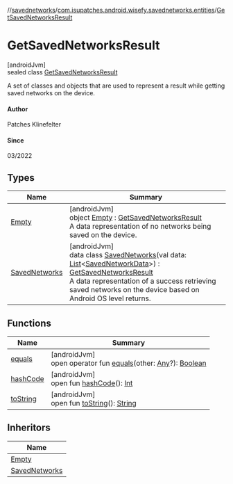 //[savednetworks](../../../index.md)/[com.isupatches.android.wisefy.savednetworks.entities](../index.md)/[GetSavedNetworksResult](index.md)

# GetSavedNetworksResult

[androidJvm]\
sealed class [GetSavedNetworksResult](index.md)

A set of classes and objects that are used to represent a result while getting saved networks on the device.

#### Author

Patches Klinefelter

#### Since

03/2022

## Types

| Name | Summary |
|---|---|
| [Empty](-empty/index.md) | [androidJvm]<br>object [Empty](-empty/index.md) : [GetSavedNetworksResult](index.md)<br>A data representation of no networks being saved on the device. |
| [SavedNetworks](-saved-networks/index.md) | [androidJvm]<br>data class [SavedNetworks](-saved-networks/index.md)(val data: [List](https://kotlinlang.org/api/latest/jvm/stdlib/kotlin.collections/-list/index.html)&lt;[SavedNetworkData](../-saved-network-data/index.md)&gt;) : [GetSavedNetworksResult](index.md)<br>A data representation of a success retrieving saved networks on the device based on Android OS level returns. |

## Functions

| Name | Summary |
|---|---|
| [equals](../-search-for-saved-networks-result/-saved-networks/index.md#585090901%2FFunctions%2F656463362) | [androidJvm]<br>open operator fun [equals](../-search-for-saved-networks-result/-saved-networks/index.md#585090901%2FFunctions%2F656463362)(other: [Any](https://kotlinlang.org/api/latest/jvm/stdlib/kotlin/-any/index.html)?): [Boolean](https://kotlinlang.org/api/latest/jvm/stdlib/kotlin/-boolean/index.html) |
| [hashCode](../-search-for-saved-networks-result/-saved-networks/index.md#1794629105%2FFunctions%2F656463362) | [androidJvm]<br>open fun [hashCode](../-search-for-saved-networks-result/-saved-networks/index.md#1794629105%2FFunctions%2F656463362)(): [Int](https://kotlinlang.org/api/latest/jvm/stdlib/kotlin/-int/index.html) |
| [toString](../-search-for-saved-networks-result/-saved-networks/index.md#1616463040%2FFunctions%2F656463362) | [androidJvm]<br>open fun [toString](../-search-for-saved-networks-result/-saved-networks/index.md#1616463040%2FFunctions%2F656463362)(): [String](https://kotlinlang.org/api/latest/jvm/stdlib/kotlin/-string/index.html) |

## Inheritors

| Name |
|---|
| [Empty](-empty/index.md) |
| [SavedNetworks](-saved-networks/index.md) |
